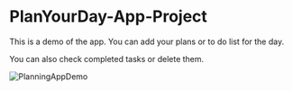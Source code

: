 # PlanYourDay-App-Project
This is a demo of the app. You can add your plans or to do list for the day. 

You can also check completed tasks or delete them.

![PlanningAppDemo](https://github.com/turosung/PlanYourDay-App-Project/assets/82477640/6de43e8d-e37b-4632-8767-503c4b5d039d)




